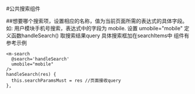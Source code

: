 <!--
 * @Descripttion: 
 * @version: 
 * @Author: zhubaodong
 * @Date: 2020-03-24 18:31:57
 * @LastEditors: zhubaodong
 * @LastEditTime: 2020-03-24 18:42:10
 -->
#公共搜索组件

##想要哪个搜索项，设置相应的名称，值为当前页面所需的表达式的具体字段。如: 用户模块手机号搜索，表达式中的字段为 mobile. 设置 umobile="mobile" 定义函数handleSearch() 取搜索结果query
具体搜索框加在searchItems中 组件有参考示例

```
<m-search
  @search='handleSearch'
  umobile="mobile"
/>
handleSearch(res) {
  this.searchParamsMust = res //页面接收query
},
```
  